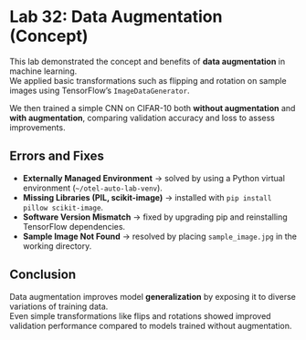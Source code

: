 # Lab 32: Data Augmentation (Concept)

This lab demonstrated the concept and benefits of **data augmentation** in machine learning.  
We applied basic transformations such as flipping and rotation on sample images using TensorFlow’s `ImageDataGenerator`.  

We then trained a simple CNN on CIFAR-10 both **without augmentation** and **with augmentation**, comparing validation accuracy and loss to assess improvements.  

## Errors and Fixes
- **Externally Managed Environment** → solved by using a Python virtual environment (`~/otel-auto-lab-venv`).  
- **Missing Libraries (PIL, scikit-image)** → installed with `pip install pillow scikit-image`.  
- **Software Version Mismatch** → fixed by upgrading pip and reinstalling TensorFlow dependencies.  
- **Sample Image Not Found** → resolved by placing `sample_image.jpg` in the working directory.  

## Conclusion
Data augmentation improves model **generalization** by exposing it to diverse variations of training data.  
Even simple transformations like flips and rotations showed improved validation performance compared to models trained without augmentation.
